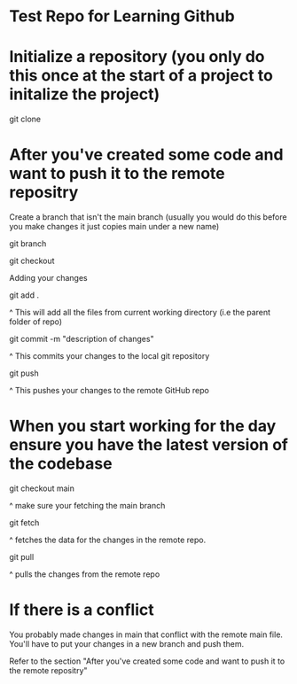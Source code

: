 # Test Repo for Learning Github

# Initialize a repository (you only do this once at the start of a project to initalize the project)

git clone <repository link>

# After you've created some code and want to push it to the remote repositry

Create a branch that isn't the main branch (usually you would do this before you make changes it just copies main under a new name)

git branch <new-branch-name>

git checkout <new-branch-name>

Adding your changes

git add .

^ This will add all the files from current working directory (i.e the parent folder of repo)

git commit -m "description of changes"

^ This commits your changes to the local git repository

git push

^ This pushes your changes to the remote GitHub repo

# When you start working for the day ensure you have the latest version of the codebase

git checkout main

^ make sure your fetching the main branch

git fetch

^ fetches the data for the changes in the remote repo.

git pull

^ pulls the changes from the remote repo

# If there is a conflict

You probably made changes in main that conflict with the remote main file. You'll have to put your changes in a new branch and push them.

Refer to the section "After you've created some code and want to push it to the remote repositry"
